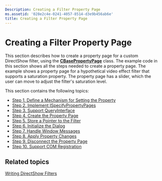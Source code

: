 ```yaml
---
Description: Creating a Filter Property Page
ms.assetid: '028e2c4e-0241-4057-8514-d3e9b456ab6e'
title: Creating a Filter Property Page
---
```


# Creating a Filter Property Page

This section describes how to create a property page for a custom DirectShow filter, using the [**CBasePropertyPage**](cbasepropertypage.md) class. The example code in this section shows all the steps needed to create a property page. The example shows a property page for a hypothetical video effect filter that supports a saturation property. The property page has a slider, which the user can move to adjust the filter's saturation level.

This section contains the following topics:

-   [Step 1. Define a Mechanism for Setting the Property](step-1--define-a-mechanism-for-setting-the-property.md)
-   [Step 2. Implement ISpecifyPropertyPages](step-2--implement-ispecifypropertypages.md)
-   [Step 3. Support QueryInterface](step-3--support-queryinterface.md)
-   [Step 4. Create the Property Page](step-4--create-the-property-page.md)
-   [Step 5. Store a Pointer to the Filter](step-5--store-a-pointer-to-the-filter.md)
-   [Step 6. Initialize the Dialog](step-6--initialize-the-dialog.md)
-   [Step 7. Handle Window Messages](step-7--handle-window-messages.md)
-   [Step 8. Apply Property Changes](step-8--apply-property-changes.md)
-   [Step 9. Disconnect the Property Page](step-9--disconnect-the-property-page.md)
-   [Step 10. Support COM Registration](step-10--support-com-registration.md)

## Related topics

<dl> <dt>

[Writing DirectShow Filters](writing-directshow-filters.md)
</dt> </dl>

 

 



